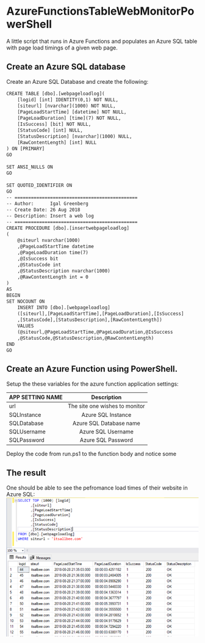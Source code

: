 # AzureFunctionsTableWebMonitorPowerShell
A little script that runs in Azure Functions and populates an Azure SQL table with page load timings of a given web page.

## Create an Azure SQL database
Create an Azure SQL Database and create the following:
```TSQL
CREATE TABLE [dbo].[webpageloadlog](
	[logid] [int] IDENTITY(0,1) NOT NULL,
	[siteurl] [nvarchar](1000) NOT NULL,
	[PageLoadStartTime] [datetime] NOT NULL,
	[PageLoadDuration] [time](7) NOT NULL,
	[IsSuccess] [bit] NOT NULL,
	[StatusCode] [int] NULL,
	[StatusDescription] [nvarchar](1000) NULL,
	[RawContentLength] [int] NULL
) ON [PRIMARY]
GO

SET ANSI_NULLS ON
GO

SET QUOTED_IDENTIFIER ON
GO
-- =============================================
-- Author:      Igal Greenberg
-- Create Date: 26 Aug 2018
-- Description: Insert a web log
-- =============================================
CREATE PROCEDURE [dbo].[insertwebpageloadlog]
(
	@siteurl nvarchar(1000)
	,@PageLoadStartTime datetime
	,@PageLoadDuration time(7)
	,@IsSuccess bit
	,@StatusCode int
	,@StatusDescription nvarchar(1000)
	,@RawContentLength int = 0
)
AS
BEGIN
SET NOCOUNT ON
	INSERT INTO [dbo].[webpageloadlog]
	([siteurl],[PageLoadStartTime],[PageLoadDuration],[IsSuccess]
	,[StatusCode],[StatusDescription],[RawContentLength])
	VALUES
	(@siteurl,@PageLoadStartTime,@PageLoadDuration,@IsSuccess
	,@StatusCode,@StatusDescription,@RawContentLength)
END
GO
```
## Create an Azure Function using PowerShell.
Setup the these variables for the azure function application settings:

| APP SETTING NAME | Description                   |
| :--------------- |:------------------------------:| 
| url              | The site one wishes to monitor | 
| SQLInstance      | Azure SQL Instance             |
| SQLDatabase      | Azure SQL Database name        |
| SQLUsername      | Azure SQL Username             |
| SQLPassword      | Azure SQL Password             |

Deploy the code from run.ps1 to the function body and notice some 

## The result
One should be able to see the pefromance load times of their website in Azure SQL:
![Website Load Performance](https://github.com/IgalGreenberg/AzureFunctionsTableWebMonitorPowerShell/blob/master/WebsiteLoadPerformanceData.PNG?raw=true)
